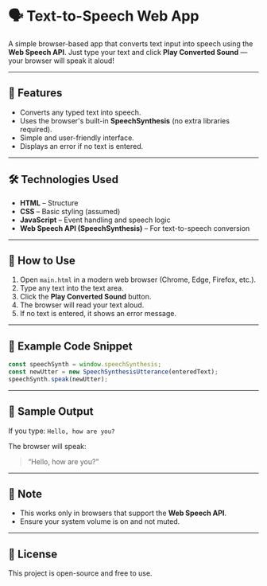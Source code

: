 # 🗣️ Text-to-Speech Web App

A simple browser-based app that converts text input into speech using the **Web Speech API**. Just type your text and click **Play Converted Sound** — your browser will speak it aloud!

---

## 🚀 Features

* Converts any typed text into speech.
* Uses the browser's built-in **SpeechSynthesis** (no extra libraries required).
* Simple and user-friendly interface.
* Displays an error if no text is entered.

---

## 🛠️ Technologies Used

* **HTML** – Structure
* **CSS** – Basic styling (assumed)
* **JavaScript** – Event handling and speech logic
* **Web Speech API (SpeechSynthesis)** – For text-to-speech conversion

---

## 📂 How to Use

1. Open `main.html` in a modern web browser (Chrome, Edge, Firefox, etc.).
2. Type any text into the text area.
3. Click the **Play Converted Sound** button.
4. The browser will read your text aloud.
5. If no text is entered, it shows an error message.

---

## 📄 Example Code Snippet

```javascript
const speechSynth = window.speechSynthesis;
const newUtter = new SpeechSynthesisUtterance(enteredText);
speechSynth.speak(newUtter);
```

---

## 📝 Sample Output

If you type:
`Hello, how are you?`

The browser will speak:

> “Hello, how are you?”

---

## 📌 Note

* This works only in browsers that support the **Web Speech API**.
* Ensure your system volume is on and not muted.

---

## 📜 License

This project is open-source and free to use.
